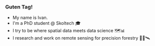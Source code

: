 ### Guten Tag!

- My name is Ivan.
- I'm a PhD student @ Skoltech 🎓
- I try to be where spatial data meets data science 🗺️📊
- I research and work on remote sensing for precision forestry 🌳🌲🛰️

<!--
**iod-ine/iod-ine** is a ✨ _special_ ✨ repository because its `README.md` (this file) appears on your GitHub profile.

Here are some ideas to get you started:

- 🔭 I’m currently working on ...
- 🌱 I’m currently learning ...
- 👯 I’m looking to collaborate on ...
- 🤔 I’m looking for help with ...
- 💬 Ask me about ...
- 📫 How to reach me: ...
- 😄 Pronouns: ...
- ⚡ Fun fact: ...
- 💀 When Putin dies the world will become better ...
-->
